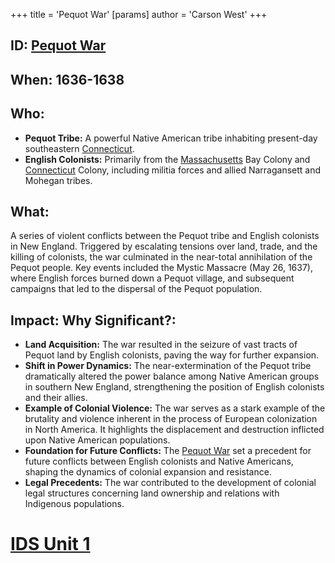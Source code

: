 +++
 title = 'Pequot War'
[params]
	author = 'Carson West'
+++
## ID: [Pequot War](./../pequot-war/) 
## When: 1636-1638

## Who:
* **Pequot Tribe:**  A powerful Native American tribe inhabiting present-day southeastern [Connecticut](./../connecticut/).
* **English Colonists:** Primarily from the [Massachusetts](./../massachusetts/) Bay Colony and [Connecticut](./../connecticut/) Colony, including militia forces and allied Narragansett and Mohegan tribes.

## What:
A series of violent conflicts between the Pequot tribe and English colonists in New England.  Triggered by escalating tensions over land, trade, and the killing of colonists, the war culminated in the near-total annihilation of the Pequot people. Key events included the Mystic Massacre (May 26, 1637), where English forces burned down a Pequot village, and subsequent campaigns that led to the dispersal of the Pequot population.

## Impact: Why Significant?:
* **Land Acquisition:** The war resulted in the seizure of vast tracts of Pequot land by English colonists, paving the way for further expansion.
* **Shift in Power Dynamics:** The near-extermination of the Pequot tribe dramatically altered the power balance among Native American groups in southern New England, strengthening the position of English colonists and their allies.
* **Example of Colonial Violence:** The war serves as a stark example of the brutality and violence inherent in the process of European colonization in North America.  It highlights the displacement and destruction inflicted upon Native American populations.
* **Foundation for Future Conflicts:** The [Pequot War](./../pequot-war/) set a precedent for future conflicts between English colonists and Native Americans, shaping the dynamics of colonial expansion and resistance.
* **Legal Precedents:** The war contributed to the development of colonial legal structures concerning land ownership and relations with Indigenous populations.


# [IDS Unit 1](./../ids-unit-1/)
